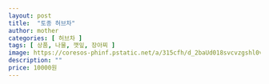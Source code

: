 ```yaml
---
layout: post
title:  "토종 허브차"
author: mother
categories: [ 허브차 ]
tags: [ 상품, 나물, 깻잎, 장아찌 ]
image: https://coresos-phinf.pstatic.net/a/315cfh/d_2baUd018svcvzgshl0vwlvs_srh9k9.jpg?type=e1920_std
description: ""
price: 10000원
---
```


